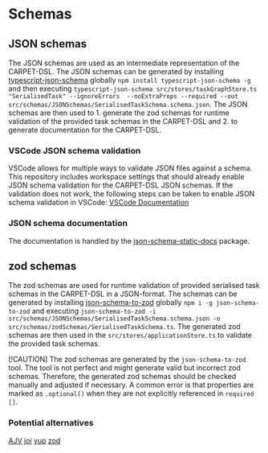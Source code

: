 # Schemas

## JSON schemas

The JSON schemas are used as an intermediate representation of the CARPET-DSL. The JSON schemas can be generated by installing [typescript-json-schema](https://github.com/YousefED/typescript-json-schema) globally `npm install typescript-json-schema -g` and then executing `typescript-json-schema src/stores/taskGraphStore.ts "SerialisedTask" --ignoreErrors  --noExtraProps --required --out src/schemas/JSONSchemas/SerialisedTaskSchema.schema.json`. The JSON schemas are then used to 1. generate the zod schemas for runtime validation of the provided task schemas in the CARPET-DSL and 2. to generate documentation for the CARPET-DSL.

### VSCode JSON schema validation

VSCode allows for multiple ways to validate JSON files against a schema. This repository includes workspace settings that should already enable JSON schema validation for the CARPET-DSL JSON schemas. If the validation does not work, the following steps can be taken to enable JSON schema validation in VSCode: [VSCode Documentation](https://vscode-docs.readthedocs.io/en/latest/languages/json/#:~:text=The%20association%20of%20a%20JSON,Settings%29%20under%20the%20property%20json.)

### JSON schema documentation

The documentation is handled by the [json-schema-static-docs](https://github.com/tomcollins/json-schema-static-docs) package.

## zod schemas

The zod schemas are used for runtime validation of provided serialised task schemas in the CARPET-DSL in a JSON-format. The schemas can be generated by installing [json-schema-to-zod](https://github.com/StefanTerdell/json-schema-to-zod) globally `npm i -g json-schema-to-zod` and executing `json-schema-to-zod -i src/schemas/JSONSchemas/SerialisedTaskSchema.schema.json -o src/schemas/zodSchemas/SerialisedTaskSchema.ts`. The generated zod schemas are then used in the `src/stores/applicationStore.ts` to validate the provided task schemas.

[!CAUTION]
The zod schemas are generated by the `json-schema-to-zod` tool. The tool is not perfect and might generate valid but incorrect zod schemas. Therefore, the generated zod schemas should be checked manually and adjusted if necessary. A common error is that properties are marked as `.optional()` when they are not explicitly referenced in `required []`.

### Potential alternatives

[AJV](https://ajv.js.org/)
[joi](https://github.com/hapijs/joi)
[yup](https://github.com/jquense/yup)
[zod](https://zod.dev/)
